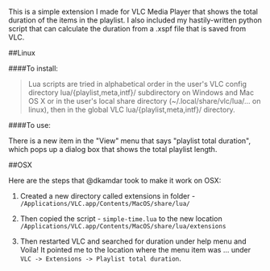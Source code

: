 This is a simple extension I made for VLC Media Player that shows the total
duration of the items in the playlist.  I also included my hastily-written
python script that can calculate the duration from a .xspf file that is saved
from VLC.

##Linux

####To install:

>Lua scripts are tried in alphabetical order in the user's VLC config directory
>lua/{playlist,meta,intf}/ subdirectory on Windows and Mac OS X or in the
>user's local share directory (~/.local/share/vlc/lua/... on linux), then in
>the global VLC lua/{playlist,meta,intf}/ directory.

####To use:

There is a new item in the "View" menu that says "playlist total duration",
which pops up a dialog box that shows the total playlist length.

##OSX

Here are the steps that @dkamdar took to make it work on OSX:

1. Created a new directory called extensions in folder -
`/Applications/VLC.app/Contents/MacOS/share/lua/`

2. Then copied the script - `simple-time.lua` to the new location
`/Applications/VLC.app/Contents/MacOS/share/lua/extensions`

3. Then restarted VLC and searched for duration under help menu and Voila! It
pointed me to the location where the menu item was ... under `VLC -> Extensions
-> Playlist total duration`.
